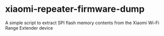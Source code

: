# xiaomi-repeater-firmware-dump
A simple script to extract SPI flash memory contents from the Xiaomi Wi-Fi Range Extender device
